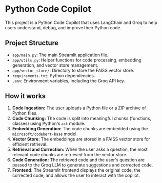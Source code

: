 # Python Code Copilot

This project is a Python Code Copilot that uses LangChain and Groq to help users understand, debug, and improve their Python code.

## Project Structure

- `app/main.py`: The main Streamlit application file.
- `app/utils.py`: Helper functions for code processing, embedding generation, and vector store management.
- `app/vector_store/`: Directory to store the FAISS vector store.
- `requirements.txt`: Python dependencies.
- `.env`: Environment variables, including the Groq API key.

## How it works

1.  **Code Ingestion:** The user uploads a Python file or a ZIP archive of Python files.
2.  **Code Chunking:** The code is split into meaningful chunks (functions, classes) using Python's `ast` module.
3.  **Embedding Generation:** The code chunks are embedded using the `microsoft/codebert-base` model.
4.  **Vector Store:** The embeddings are stored in a FAISS vector store for efficient retrieval.
5.  **Retrieval and Correction:** When the user asks a question, the most relevant code chunks are retrieved from the vector store.
6.  **Code Generation:** The retrieved code and the user's question are passed to the Groq LLM to generate suggestions and corrected code.
7.  **Frontend:** The Streamlit frontend displays the original code, the corrected code, and allows the user to interact with the copilot.
